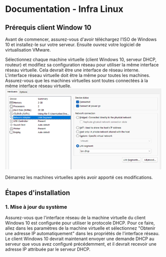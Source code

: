 # Documentation - Infra Linux

## Prérequis client Window 10

Avant de commencer, assurez-vous d'avoir téléchargez l'ISO de Windows 10 et installez-le sur votre serveur.
Ensuite ouvrez votre logiciel de virtualisation VMware.

Sélectionnez chaque machine virtuelle (client Windows 10, serveur DHCP, routeur) et modifiez sa configuration réseau pour utiliser la même interface réseau virtuelle. 
Cela devrait être une interface de réseau interne. L'interface réseau virtuelle doit être la même pour toutes les machines.
Assurez-vous que les machines virtuelles sont toutes connectées à la même interface réseau virtuelle.
![congiguration du réseau LAN](https://github.com/elisee9571/Infrastructure-linux/blob/main/reseau-lan.png)

Démarrez les machines virtuelles après avoir apporté ces modifications.

## Étapes d'installation

### 1. Mise à jour du système

Assurez-vous que l'interface réseau de la machine virtuelle du client Windows 10 est configurée pour utiliser le protocole DHCP. 
Pour ce faire, allez dans les paramètres de la machine virtuelle et sélectionnez "Obtenir une adresse IP automatiquement" dans les propriétés de l'interface réseau.
Le client Windows 10 devrait maintenant envoyer une demande DHCP au serveur que vous avez configuré précédemment, et il devrait recevoir une adresse IP attribuée par le serveur DHCP.
